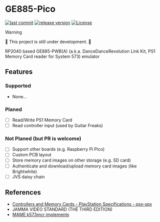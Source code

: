 # GE885-Pico

[![last commit](https://img.shields.io/github/last-commit/ddradar/GE885-Pico "last commit")](https://github.com/ddradar/ddradar/commits/main)
[![release version](https://img.shields.io/github/v/release/ddradar/GE885-Pico?sort=semver "release version")](https://github.com/ddradar/ddradar/releases)
[![License](https://img.shields.io/github/license/ddradar/GE885-Pico)](LICENSE)

> [!WARNING]
> :construction: This project is still under development. :construction:

RP2040 based GE885-PWB(A) (a.k.a. DanceDanceRevolution Link Kit, PS1 Memory Card reader for System 573) emulator

## Features

### Supported

- None...

### Planed

- [ ] Read/Write PS1 Memory Card
- [ ] Read controller input (used by Guitar Freaks)

### Not Planed (but PR is welcome)

- [ ] Support other boards (e.g. Raspberry Pi Pico)
- [ ] Custom PCB layout
- [ ] Store memory card images on other storage (e.g. SD card)
- [ ] Authenticate and download/upload memory card images (like Brightwhite)
- [ ] JVS daisy chain

## References

- [Controllers and Memory Cards - PlayStation Specifications - psx-spx](https://psx-spx.consoledev.net/controllersandmemorycards/)
- JAMMA VIDEO STANDARD (THE THIRD EDITION)
- [MAME k573mcr implements](https://github.com/mamedev/mame/blob/master/src/mame/konami/k573mcr.cpp)
